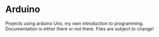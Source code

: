 # Arduino
Projects using arduino Uno, my own introduction to programming.
Documentation is either there or not there.
Files are subject to change!
